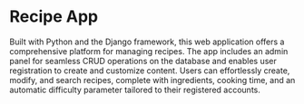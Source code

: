 # Recipe App

Built with Python and the Django framework, this web application offers a comprehensive platform for managing recipes. The app includes an admin panel for seamless CRUD operations on the database and enables user registration to create and customize content. Users can effortlessly create, modify, and search recipes, complete with ingredients, cooking time, and an automatic difficulty parameter tailored to their registered accounts.
